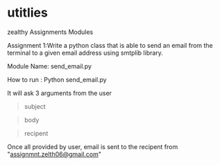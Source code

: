 # utitlies
zealthy Assignments Modules

Assignment 1:Write a python class that is able to send an email from the terminal to a given email address
using smtplib library.

Module Name: send_email.py

How to run : Python send_email.py

It will ask 3 arguments from the user

>subject

>body

>recipent

Once all provided by user, email is sent to the recipent from "assignmnt.zelth06@gmail.com"

